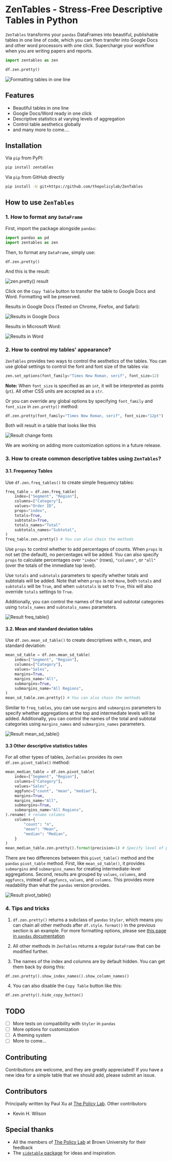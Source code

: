 # ZenTables - Stress-Free Descriptive Tables in Python

`ZenTables` transforms your `pandas` DataFrames into beautiful, publishable tables in one line of code, which you can then transfer into Google Docs and other word processors with one click. Supercharge your workflow when you are writing papers and reports.

```python
import zentables as zen

df.zen.pretty()
```

![Formatting tables in one line](docs/images/image1.png?raw=True)

## Features

* Beautiful tables in one line
* Google Docs/Word ready in one click
* Descriptive statistics at varying levels of aggregation
* Control table aesthetics globally
* and many more to come....

## Installation

Via `pip` from PyPI:

```sh
pip install zentables
```

Via `pip` from GitHub directly

```sh
pip install -U git+https://github.com/thepolicylab/ZenTables
```

## How to use `ZenTables`

### 1. How to format any `DataFrame`

First, import the package alongside `pandas`:

```python
import pandas as pd
import zentables as zen
```

Then, to format any `DataFrame`, simply use:

```python
df.zen.pretty()
```

And this is the result:

![zen.pretty() result](docs/images/image2.png?raw=true)

Click on the `Copy Table` button to transfer the table to Google Docs and Word. Formatting will be preserved.

Results in Google Docs (Tested on Chrome, Firefox, and Safari):

![Results in Google Docs](docs/images/image3.png?raw=true)

Results in Microsoft Word:

![Results in Word](docs/images/image4.png?raw=true)

### 2. How to control my tables' appearance?

`ZenTables` provides two ways to control the aesthetics of the tables. You can use global settings to control the font and font size of the tables via:

```python
zen.set_options(font_family="Times New Roman, serif", font_size=12)
```

**Note:** When `font_size` is specified as an `int`, it will be interpreted as points (`pt`). All other CSS units are accepted as a `str`.

Or you can override any global options by specifying `font_family` and `font_size` in `zen.pretty()` method:

```python
df.zen.pretty(font_family="Times New Roman, serif", font_size="12pt")
```

Both will result in a table that looks like this

![Result change fonts](docs/images/image5.png?raw=true)

We are working on adding more customization options in a future release.

### 3. How to create common descriptive tables using `ZenTables`?

#### 3.1. Frequency Tables

Use `df.zen.freq_tables()` to create simple frequency tables:

```python
freq_table = df.zen.freq_table(
    index=["Segment", "Region"],
    columns=["Category"],
    values="Order ID",
    props="index",
    totals=True,
    subtotals=True,
    totals_names="Total"
    subtotals_names="Subtotal",
)
freq_table.zen.pretty() # You can also chain the methods
```

Use `props` to control whether to add percentages of counts. When `props` is not set (the default), no percentages will be added. You can also specify `props` to calculate percentages over `"index"` (rows), `"columns"`, or `"all"` (over the totals of the immediate top level).

Use `totals` and `subtotals` parameters to specify whether totals and subtotals will be added. Note that when `props` is not `None`, both `totals` and `subtotals` will be `True`, and when `subtotals` is set to `True`, this will also override `totals` settings to `True`.

Additionally, you can control the names of the total and subtotal categories using `totals_names` and `subtotals_names` parameters.

![Result freq_table()](docs/images/image6.png?raw=true)

#### 3.2. Mean and standard deviation tables

Use `df.zen.mean_sd_table()` to create descriptives with n, mean, and standard deviation:

```python
mean_sd_table = df.zen.mean_sd_table(
    index=["Segment", "Region"],
    columns=["Category"],
    values="Sales",
    margins=True,
    margins_name="All",
    submargins=True,
    submargins_name="All Regions",
)
mean_sd_table.zen.pretty() # You can also chain the methods
```

Similar to `freq_tables`, you can use `margins` and `submargins` parameters to specify whether aggregations at the top and intermediate levels will be added. Additionally, you can control the names of the total and subtotal categories using `margins_names` and `submargins_names` parameters.

![Result mean_sd_table()](docs/images/image7.png?raw=true)

#### 3.3 Other descriptive statistics tables

For all other types of tables, `ZenTables` provides its own `df.zen.pivot_table()` method:

```python
mean_median_table = df.zen.pivot_table(
    index=["Segment", "Region"],
    columns=["Category"],
    values="Sales",
    aggfunc=["count", "mean", "median"],
    margins=True,
    margins_name="All",
    submargins=True,
    submargins_name="All Regions",
).rename( # rename columns
    columns={
        "count": "n",
        "mean": "Mean",
        "median": "Median",
    }
)
mean_median_table.zen.pretty().format(precision=1) # Specify level of precision
```

There are two differences between this `pivot_table()` method and the `pandas` `pivot_table` method. First, like `mean_sd_table()`, it provides `submargins` and `submargins_names` for creating intermediate-level aggregations. Second, results are grouped by `values`, `columns`, and `aggfuncs`, instead of `aggfuncs`, `values`, and `columns`. This provides more readability than what the `pandas` version provides.

![Result pivot_table()](docs/images/image8.png?raw=true)

### 4. Tips and tricks

1. `df.zen.pretty()` returns a subclass of `pandas` `Styler`, which means you can chain all other methods after `df.style`. `format()` in the previous section is an example. For more formatting options, please see [this page in `pandas` documentation](https://pandas.pydata.org/pandas-docs/stable/user_guide/style.html)

2. All other methods in `ZenTables` returns a regular `DataFrame` that can be modified further.

3. The names of the index and columns are by default hidden. You can get them back by doing this:

```python
df.zen.pretty().show_index_names().show_column_names()
```

4. You can also disable the `Copy Table` button like this:

```python
df.zen.pretty().hide_copy_button()
```

## TODO

- [ ] More tests on compatibility with `Styler` in `pandas`
- [ ] More options for customization
- [ ] A theming system
- [ ] More to come...

## Contributing

Contributions are welcome, and they are greatly appreciated! If you have a new idea for a simple table that we should add, please submit an issue.

## Contributors

Principally written by Paul Xu at [The Policy Lab](https://thepolicylab.brown.edu). Other contributors:
  * Kevin H. Wilson

## Special thanks

* All the members of [The Policy Lab](https://thepolicylab.brown.edu) at Brown University for their feedback
* The [`sidetable` package](https://github.com/chris1610/sidetable) for ideas and inspiration.
